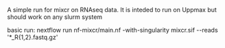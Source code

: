 A simple run for mixcr on RNAseq data. It is inteded to run on Uppmax but should work on any slurm system

basic run:
nextflow run nf-mixcr/main.nf  -with-singularity mixcr.sif --reads '*_R{1,2}.fastq.gz'


